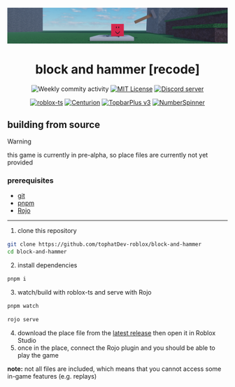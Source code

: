 ![Banner](images/banner.png)

<div align="center">

# block and hammer [recode]

</div>

<div align="center">

![Weekly commity activity](https://img.shields.io/github/commit-activity/w/tophatDev-roblox/block-and-hammer)
[![MIT License](https://img.shields.io/badge/license-MIT-3da638)](https://github.com/tophatDev-roblox/block-and-hammer/blob/main/LICENSE)
[![Discord server](https://discordapp.com/api/guilds/1383751640800034877/widget.png)](https://discord.gg/fN4sVUngdS)

</div>

<div align="center">

[![roblox-ts](https://img.shields.io/badge/roblox--ts-e2241a?logo=Roblox&labelColor=fff&logoColor=e2241a&color=e2241a)](https://roblox-ts.com/)
[![Centurion](https://img.shields.io/badge/paradoxuum-Centurion-010409?logo=RobloxStudio&labelColor=33f)](https://centurion.paradoxum.dev)
[![TopbarPlus v3](https://img.shields.io/badge/ForeverHD-TopbarPlus_v3-010409?logo=RobloxStudio&labelColor=33f)](https://github.com/1ForeverHD/TopbarPlus)
[![NumberSpinner](https://img.shields.io/badge/boatbomber-NumberSpinner-010409?logo=RobloxStudio&labelColor=33f)](https://github.com/boatbomber/NumberSpinner)

</div>

## building from source

> [!WARNING]
> this game is currently in pre-alpha, so place files are currently not yet provided

### prerequisites
* [git](https://git-scm.com/downloads)
* [pnpm](https://pnpm.io/installation)
* [Rojo](https://rojo.space)

---

1. clone this repository
```bash
git clone https://github.com/tophatDev-roblox/block-and-hammer
cd block-and-hammer
```
2. install dependencies
```bash
pnpm i
```
3. watch/build with roblox-ts and serve with Rojo
```bash
pnpm watch
```
```bash
rojo serve
```
4. download the place file from the [latest release](https://github.com/tophatDev-roblox/block-and-hammer/releases/latest) then open it in Roblox Studio
5. once in the place, connect the Rojo plugin and you should be able to play the game

**note:** not all files are included, which means that you cannot access some in-game features (e.g. replays)
